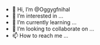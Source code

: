 - 👋 Hi, I’m @Oggygfnihal
- 👀 I’m interested in ...
- 🌱 I’m currently learning ...
- 💞️ I’m looking to collaborate on ...
- 📫 How to reach me ...

<!---
Oggygfddfhhhddghjhfdethhddfhnnds/Oggygfddfhhhddghjhfdethhddfhnnds is a ✨ special ✨ repository because its `README.md` (this file) appears on your GitHub profile.
You can click the Preview link to take a look at your changes.
--->
